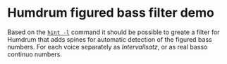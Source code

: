 # Humdrum figured bass filter demo

Based on the [`hint -l`](https://www.humdrum.org/Humdrum/commands/mint.html)
command it should be possible to greate a filter for Humdrum that adds spines
for automatic detection of the figured bass numbers. For each voice separately
as *Intervallsatz*, or as real basso continuo numbers.

